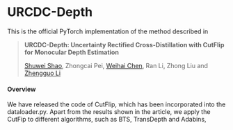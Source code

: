 # URCDC-Depth
This is the official PyTorch implementation of the method described in

> **URCDC-Depth: Uncertainty Rectified Cross-Distillation with CutFlip for Monocular Depth Estimation**
>
> [Shuwei Shao](https://scholar.google.com.hk/citations?hl=zh-CN&user=ecZHSVQAAAAJ), Zhongcai Pei, [Weihai Chen](https://scholar.google.com.hk/citations?hl=zh-CN&user=5PoZrcYAAAAJ), Ran Li, Zhong Liu and [Zhengguo Li](https://scholar.google.com.hk/citations?hl=zh-CN&user=LiUX7WQAAAAJ)
>

#### Overview

We have released the code of CutFlip, which has been incorporated into the dataloader.py.  Apart from the results shown in the article, we apply the CutFip to different algorithms, such as BTS, TransDepth and Adabins,

